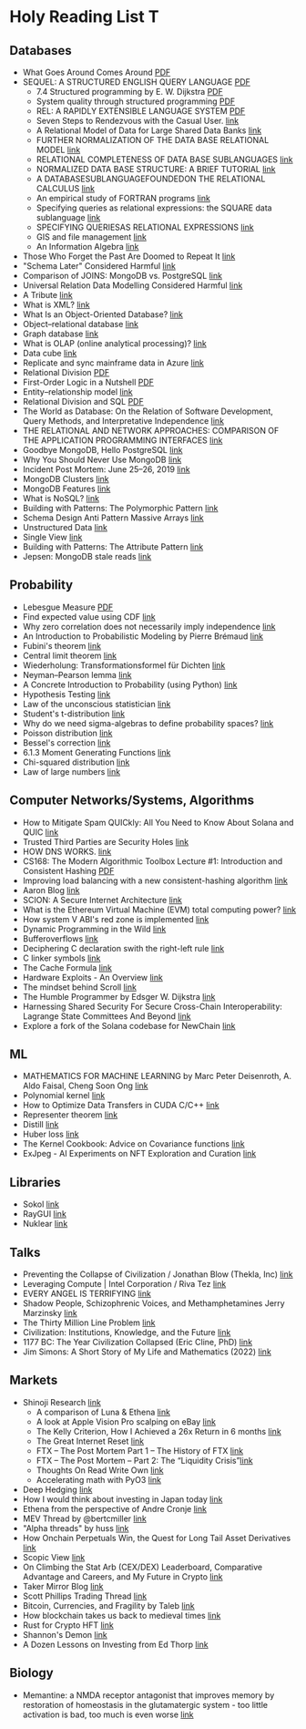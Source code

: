 # Holy Reading List T
## Databases
- What Goes Around Comes Around [PDF](SH05.pdf)
- SEQUEL: A STRUCTURED ENGLISH QUERY LANGUAGE [PDF](800296.811515.pdf) 
  - 7.4 Structured programming by E. W. Dijkstra [PDF](nato1969.PDF)
  - System quality through structured programming [PDF](14799921480037.pdf)
  - REL: A RAPIDLY EXTENSIBLE LANGUAGE SYSTEM [PDF](800195805947.pdf)
  - Seven Steps to Rendezvous with the Casual User. [link](https://stacks.stanford.edu/file/cp353fq9623/cp353fq9623.pdf)
  - A Relational Model of Data for Large Shared Data Banks [link](https://www.seas.upenn.edu/~zives/03f/cis550/codd.pdf)
  - FURTHER NORMALIZATION OF THE DATA BASE RELATIONAL MODEL [link](https://forum.thethirdmanifesto.com/wp-content/uploads/asgarosforum/987737/00-efc-further-normalization.pdf)
  - RELATIONAL COMPLETENESS OF DATA BASE SUBLANGUAGES [link](https://iremi.univ-reunion.fr/IMG/pdf/codd1970.pdf)
  - NORMALIZED DATA BASE STRUCTURE: A BRIEF TUTORIAL [link](https://dl.acm.org/doi/pdf/10.1145/1734714.1734716)
  - A DATABASESUBLANGUAGEFOUNDEDON THE RELATIONAL CALCULUS [link](https://dl.acm.org/doi/pdf/10.1145/1734714.1734718)
  - An empirical study of FORTRAN programs [link](https://www.cs.tufts.edu/~nr/cs257/archive/don-knuth/empirical-fortran.pdf)
  - Specifying queries as relational expressions: the SQUARE data sublanguage [link](https://dl.acm.org/doi/pdf/10.1145/361219.361221)
  - SPECIFYING QUERIESAS RELATIONAL EXPRESSIONS [link](https://dl.acm.org/doi/pdf/10.1145/951761.951765)
  - GIS and file management [link](https://dl.acm.org/doi/pdf/10.1145/800256.810686)
  - An Information Algebra [link](https://dl.acm.org/doi/pdf/10.1145/366920.366935)
- Those Who Forget the Past Are Doomed to Repeat It [link](https://www.enterprisedb.com/blog/those-who-forget-past-are-doomed-repeat-it) 
- "Schema Later" Considered Harmful [link](https://www.enterprisedb.com/blog/schema-later-considered-harmful) 
- Comparison of JOINS: MongoDB vs. PostgreSQL [link](https://www.enterprisedb.com/blog/comparison-joins-mongodb-vs-postgresql)
- Universal Relation Data Modelling Considered Harmful [link](https://www.enterprisedb.com/blog/universal-relation-data-modelling-considered-harmful)
- A Tribute [link](http://www09.sigmod.org/sigmod/codd-tribute.html)
- What is XML? [link](https://aws.amazon.com/what-is/xml/#:~:text=Mit%20Extensible%20Markup%20Language%20)
- What Is an Object-Oriented Database? [link](https://www.mongodb.com/databases/what-is-an-object-oriented-database)
- Object–relational database [link](https://en.wikipedia.org/wiki/Object%E2%80%93relational_database)
- Graph database [link](https://en.wikipedia.org/wiki/Graph_database)
- What is OLAP (online analytical processing)? [link](https://www.ibm.com/topics/olap)
- Data cube [link](https://en.wikipedia.org/wiki/Data_cube)
- Replicate and sync mainframe data in Azure [link](https://learn.microsoft.com/en-us/azure/architecture/reference-architectures/migration/sync-mainframe-data-with-azure)
- Relational Division [PDF](celko2015.pdf)
- First-Order Logic in a Nutshell [PDF](Nutshell.pdf)
- Entity–relationship model [link](https://en.wikipedia.org/wiki/Entity%E2%80%93relationship_model)
- Relational Division and SQL [PDF](division.pdf)
- The World as Database: On the Relation of Software Development, Query Methods, and Interpretative Independence [link](https://www.tg.ethz.ch/fileadmin/redaktion/dokumente/PDF_Files/2012_Gugerli_World_As_Database.pdf)
- THE RELATIONAL AND NETWORK APPROACHES: COMPARISON OF THE APPLICATION PROGRAMMING INTERFACES [link](date1975.pdf)
- Goodbye MongoDB, Hello PostgreSQL [link](https://developer.olery.com/blog/goodbye-mongodb-hello-postgresql/)
- Why You Should Never Use MongoDB [link](http://www.sarahmei.com/blog/2013/11/11/why-you-should-never-use-mongodb/)
- Incident Post Mortem: June 25–26, 2019 [link](https://www.coinbase.com/blog/incident-post-mortem-june-25-26-2019)
- MongoDB Clusters [link](https://www.mongodb.com/basics/clusters) 
- MongoDB Features [link](https://www.mongodb.com/features) 
- What is NoSQL? [link](https://www.mongodb.com/nosql-explained) 
- Building with Patterns: The Polymorphic Pattern [link](https://www.mongodb.com/developer/products/mongodb/polymorphic-pattern/) 
- Schema Design Anti Pattern Massive Arrays [link](https://www.mongodb.com/developer/products/mongodb/schema-design-anti-pattern-massive-arrays/?_ga=2.121458568.1860177452.1713925900-424936380.1713925900) 
- Unstructured Data [link](https://www.mongodb.com/unstructured-data) 
- Single View [link](https://www.mongodb.com/solutions/use-cases/single-view) 
- Building with Patterns: The Attribute Pattern [link](https://www.mongodb.com/developer/products/mongodb/attribute-pattern/) 
- Jepsen: MongoDB stale reads [link](https://aphyr.com/posts/322-jepsen-mongodb-stale-reads)

## Probability
- Lebesgue Measure [PDF](LebesgueMeasure.pdf)
- Find expected value using CDF [link](https://stats.stackexchange.com/questions/10159/find-expected-value-using-cdf)
- Why zero correlation does not necessarily imply independence [link](https://stats.stackexchange.com/questions/179511/why-zero-correlation-does-not-necessarily-imply-independence)
- An Introduction to Probabilistic Modeling by Pierre Brémaud [link](https://link.springer.com/book/10.1007/978-1-4612-1046-7)
- Fubini's theorem [link](https://en.wikipedia.org/wiki/Fubini%27s_theorem)
- Central limit theorem [link](https://en.wikipedia.org/wiki/Central_limit_theorem)
- Wiederholung: Transformationsformel für Dichten [link](https://www.ml.uni-saarland.de/Lectures/MfI3-WS11/ZusatzHerleitungVerteilungen.pdf)
- Neyman–Pearson lemma [link](https://en.wikipedia.org/wiki/Neyman–Pearson_lemma)
- A Concrete Introduction to Probability (using Python) [link](https://gist.github.com/jteichma/a9c2621e0a27faf1b8a885c039120778)
- Hypothesis Testing [link](https://www.randomservices.org/random/hypothesis/index.html)
- Law of the unconscious statistician [link](https://en.wikipedia.org/wiki/Law_of_the_unconscious_statistician)
- Student's t-distribution [link](https://en.wikipedia.org/wiki/Student%27s_t-distribution)
- Why do we need sigma-algebras to define probability spaces? [link](https://stats.stackexchange.com/questions/199280/why-do-we-need-sigma-algebras-to-define-probability-spaces)
- Poisson distribution [link](https://en.wikipedia.org/wiki/Poisson_distribution)
- Bessel's correction [link](https://en.wikipedia.org/wiki/Bessel%27s_correction)
- 6.1.3 Moment Generating Functions [link](https://www.probabilitycourse.com/chapter6/6_1_3_moment_functions.php)
- Chi-squared distribution [link](https://en.wikipedia.org/wiki/Chi-squared_distribution)
- Law of large numbers [link](https://en.wikipedia.org/wiki/Law_of_large_numbers)

  
## Computer Networks/Systems, Algorithms
- How to Mitigate Spam QUICkly: All You Need to Know About Solana and QUIC [link](https://www.helius.dev/blog/all-you-need-to-know-about-solana-and-quic)
- Trusted Third Parties are Security Holes [link](https://nakamotoinstitute.org/library/trusted-third-parties)
- HOW DNS WORKS. [link](https://howdns.works)
- CS168: The Modern Algorithmic Toolbox Lecture #1: Introduction and Consistent Hashing [PDF](chn.pdf)
- Improving load balancing with a new consistent-hashing algorithm [link](https://medium.com/vimeo-engineering-blog/improving-load-balancing-with-a-new-consistent-hashing-algorithm-9f1bd75709ed)
- Aaron Blog [link](https://spclr.ch)
- SCION: A Secure Internet Architecture [link](SCION-book.pdf)
- What is the Ethereum Virtual Machine (EVM) total computing power? [link](https://ethereum.stackexchange.com/questions/97798/what-is-the-ethereum-virtual-machine-evm-total-computing-power) 
- How system V ABI's red zone is implemented [link](https://stackoverflow.com/a/57466509)
- Dynamic Programming in the Wild [link](https://lukas-moeller.ch/blog/dp-in-the-wild)
- Bufferoverflows [link](https://www.spclr.ch/bufferoverflows)
- Deciphering C declaration swith the right-left rule [link](https://www.herzamos.ch/c/system-programming/2021/12/27/deciphering-C-declaration.html)
- C linker symbols [link](https://www.herzamos.ch/c/system-programming/2022/01/03/linker_symbols.html)
- The Cache Formula [link](https://chluebi.com/posts/thecacheformula/)
- Hardware Exploits - An Overview [link](https://dwuest.com/blog/hardware-exploits/)
- The mindset behind Scroll [link](https://hackmd.io/@yezhang/B167uMZRs)
- The Humble Programmer by Edsger W. Dijkstra [link](https://www.cs.utexas.edu/~EWD/transcriptions/EWD03xx/EWD340.html)
- Harnessing Shared Security For Secure Cross-Chain Interoperability: Lagrange State Committees And Beyond [link](https://hackmd.io/@emmanuel-awosika/harnessing-shared-security-for-secure-blockchain-interoperability)
- Explore a fork of the Solana codebase for NewChain [link](https://forum.makerdao.com/t/explore-a-fork-of-the-solana-codebase-for-newchain/21822)
  
## ML
- MATHEMATICS FOR MACHINE LEARNING by Marc Peter Deisenroth, A. Aldo Faisal, Cheng Soon Ong [link](https://mml-book.github.io/book/mml-book.pdf)
- Polynomial kernel [link](https://en.wikipedia.org/wiki/Polynomial_kernel)
- How to Optimize Data Transfers in CUDA C/C++ [link](https://developer.nvidia.com/blog/how-optimize-data-transfers-cuda-cc/)
- Representer theorem [link](https://en.wikipedia.org/wiki/Representer_theorem)
- Distill [link](https://distill.pub)
- Huber loss [link](https://en.wikipedia.org/wiki/Huber_loss)
- The Kernel Cookbook: Advice on Covariance functions [link](https://www.cs.toronto.edu/~duvenaud/cookbook/)
- ExJpeg - AI Experiments on NFT Exploration and Curation [link](https://www.libevm.com/2022/01/31/exjpeg-ai-experiments-nft-exploration-curation/)

  
## Libraries
- Sokol [link](https://github.com/floooh/sokol)
- RayGUI [link](https://github.com/raysan5/raygui)
- Nuklear [link](https://github.com/vurtun/nuklear)

## Talks
- Preventing the Collapse of Civilization / Jonathan Blow (Thekla, Inc) [link](https://youtu.be/ZSRHeXYDLko?feature=shared) 
- Leveraging Compute | Intel Corporation / Riva Tez [link](https://youtu.be/p9KuBE0ez2M?feature=shared)
- EVERY ANGEL IS TERRIFYING [link](https://youtu.be/FECyn_sGk4M?feature=shared) 
- Shadow People, Schizophrenic Voices, and Methamphetamines Jerry Marzinsky [link](https://youtu.be/3AjXIbLh8vA?feature=shared)
- The Thirty Million Line Problem [link](https://www.youtube.com/watch?v=kZRE7HIO3vk&pp=ygUXdGhlIHRoaXJ5IG1pbGxpb24gbGluZSA%3D)
- Civilization: Institutions, Knowledge, and the Future [link](https://www.youtube.com/watch?v=ACdYmuFyjWM&pp=ygUzY2l2aWxpemF0aW9ucyBpbnN0aXR1dGlvbnMga25vd2xlZGdlIGFuZCB0aGUgZnV0dXJl)
- 1177 BC: The Year Civilization Collapsed (Eric Cline, PhD) [link](https://www.youtube.com/watch?v=bRcu-ysocX4&pp=ygUnMTE3NyBiYyB0aGUgeWVhciBjaXZpbGl6YXRpb24gY29sbGFwc2Vk)
- Jim Simons: A Short Story of My Life and Mathematics (2022) [link](https://www.youtube.com/watch?v=CTQcLi6SpX8)

## Markets
- Shinoji Research [link](http://shinoji-research.com)
  - A comparison of Luna & Ethena [link](http://shinoji-research.com/2024/04/03/a-comparison-of-luna-ethena/) 
  - A look at Apple Vision Pro scalping on eBay [link](http://shinoji-research.com/2024/04/23/a-look-at-apple-vision-pro-scalping-on-ebay/) 
  - The Kelly Criterion, How I Achieved a 26x Return in 6 months [link](http://shinoji-research.com/2021/09/05/the-kelly-criterion-how-i-achieved-a-26x-return-in-6-months/) 
  - The Great Internet Reset [link](http://shinoji-research.com/2021/09/05/the-great-internet-reset/) 
  - FTX – The Post Mortem Part 1 – The History of FTX [link](http://shinoji-research.com/2022/11/08/ftx-the-post-mortem-part-1-the-history-of-ftx/) 
  - FTX – The Post Mortem – Part 2: The “Liquidity Crisis”[link](http://shinoji-research.com/2022/11/10/ftx-the-post-mortem-part-2-the-liquidity-crisis/) 
  - Thoughts On Read Write Own [link](http://shinoji-research.com/2024/02/10/thoughts-on-read-write-own/) 
  - Accelerating math with PyO3 [link](http://shinoji-research.com/2023/10/16/accelerating-math-with-pyo3/) 
- Deep Hedging [link](https://gist.github.com/jteichma/29ffd4566e1f4349ce5f6a9c87bbbda1)
- How I would think about investing in Japan today [link](https://x.com/sershokunin/status/1773383975026798903)
- Ethena from the perspective of Andre Cronje [link](https://x.com/AndreCronjeTech/status/1775398490404724914) 
- MEV Thread by @bertcmiller [link](https://x.com/bertcmiller/status/1402665992422047747)
- "Alpha threads" by huss [link](https://x.com/Husslin_/status/1517914993165017090)
- How Onchain Perpetuals Win, the Quest for Long Tail Asset Derivatives [link](https://paragraph.xyz/@raybeezy/how-onchain-perpetuals-win,-the-quest-for-long-tail-asset-derivatives)
- Scopic View [link](https://scopicview.substack.com/)
- On Climbing the Stat Arb (CEX/DEX) Leaderboard, Comparative Advantage and Careers, and My Future in Crypto [link](https://www.ddmckinnon.com/2024/01/25/on-climbing-the-stat-arb-cex-dex-leaderboard-comparative-advantage-and-careers-and-my-future-in-crypto/_)
- Taker Mirror Blog [link](https://taker.mirror.xyz/)
- Scott Phillips Trading Thread [link](https://x.com/ScottPh77711570/status/1777284341535818103)
- Bitcoin, Currencies, and Fragility by Taleb [link](https://www.fooledbyrandomness.com/BTC-QF.pdf)
- How blockchain takes us back to medieval times [link](https://www.ft.com/content/5ec32986-1872-3828-9f67-465019d97044)
- Rust for Crypto HFT [link](https://x.com/chameleon_jeff/status/1633220145035485184)
- Shannon's Demon [link](https://x.com/10kdiver/status/1451999570443964417)
- A Dozen Lessons on Investing from Ed Thorp [link](https://25iq.com/2017/07/22/a-dozen-lessons-on-investing-from-ed-thorp/)

## Biology
- Memantine: a NMDA receptor antagonist that improves memory by restoration of homeostasis in the glutamatergic system - too little activation is bad, too much is even worse [link](https://www.sciencedirect.com/science/article/abs/pii/S0028390807002298?via%3Dihub)
